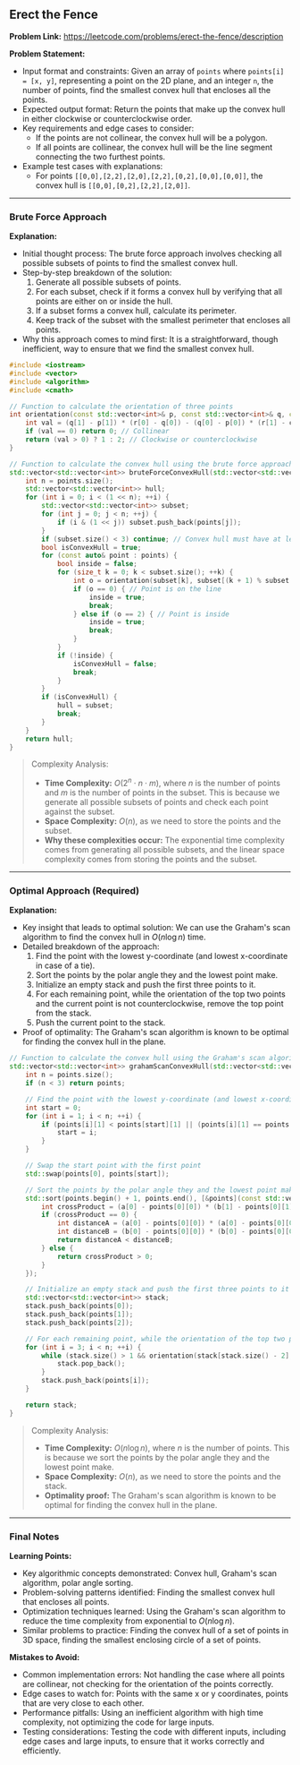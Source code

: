 ## Erect the Fence

**Problem Link:** https://leetcode.com/problems/erect-the-fence/description

**Problem Statement:**
- Input format and constraints: Given an array of `points` where `points[i] = [x, y]`, representing a point on the 2D plane, and an integer `n`, the number of points, find the smallest convex hull that encloses all the points.
- Expected output format: Return the points that make up the convex hull in either clockwise or counterclockwise order.
- Key requirements and edge cases to consider: 
  - If the points are not collinear, the convex hull will be a polygon.
  - If all points are collinear, the convex hull will be the line segment connecting the two furthest points.
- Example test cases with explanations: 
  - For points `[[0,0],[2,2],[2,0],[2,2],[0,2],[0,0],[0,0]]`, the convex hull is `[[0,0],[0,2],[2,2],[2,0]]`.

---

### Brute Force Approach

**Explanation:**
- Initial thought process: The brute force approach involves checking all possible subsets of points to find the smallest convex hull.
- Step-by-step breakdown of the solution: 
  1. Generate all possible subsets of points.
  2. For each subset, check if it forms a convex hull by verifying that all points are either on or inside the hull.
  3. If a subset forms a convex hull, calculate its perimeter.
  4. Keep track of the subset with the smallest perimeter that encloses all points.
- Why this approach comes to mind first: It is a straightforward, though inefficient, way to ensure that we find the smallest convex hull.

```cpp
#include <iostream>
#include <vector>
#include <algorithm>
#include <cmath>

// Function to calculate the orientation of three points
int orientation(const std::vector<int>& p, const std::vector<int>& q, const std::vector<int>& r) {
    int val = (q[1] - p[1]) * (r[0] - q[0]) - (q[0] - p[0]) * (r[1] - q[1]);
    if (val == 0) return 0; // Collinear
    return (val > 0) ? 1 : 2; // Clockwise or counterclockwise
}

// Function to calculate the convex hull using the brute force approach
std::vector<std::vector<int>> bruteForceConvexHull(std::vector<std::vector<int>>& points) {
    int n = points.size();
    std::vector<std::vector<int>> hull;
    for (int i = 0; i < (1 << n); ++i) {
        std::vector<std::vector<int>> subset;
        for (int j = 0; j < n; ++j) {
            if (i & (1 << j)) subset.push_back(points[j]);
        }
        if (subset.size() < 3) continue; // Convex hull must have at least 3 points
        bool isConvexHull = true;
        for (const auto& point : points) {
            bool inside = false;
            for (size_t k = 0; k < subset.size(); ++k) {
                int o = orientation(subset[k], subset[(k + 1) % subset.size()], point);
                if (o == 0) { // Point is on the line
                    inside = true;
                    break;
                } else if (o == 2) { // Point is inside
                    inside = true;
                    break;
                }
            }
            if (!inside) {
                isConvexHull = false;
                break;
            }
        }
        if (isConvexHull) {
            hull = subset;
            break;
        }
    }
    return hull;
}
```

> Complexity Analysis:
> - **Time Complexity:** $O(2^n \cdot n \cdot m)$, where $n$ is the number of points and $m$ is the number of points in the subset. This is because we generate all possible subsets of points and check each point against the subset.
> - **Space Complexity:** $O(n)$, as we need to store the points and the subset.
> - **Why these complexities occur:** The exponential time complexity comes from generating all possible subsets, and the linear space complexity comes from storing the points and the subset.

---

### Optimal Approach (Required)

**Explanation:**
- Key insight that leads to optimal solution: We can use the Graham's scan algorithm to find the convex hull in $O(n \log n)$ time.
- Detailed breakdown of the approach:
  1. Find the point with the lowest y-coordinate (and lowest x-coordinate in case of a tie).
  2. Sort the points by the polar angle they and the lowest point make.
  3. Initialize an empty stack and push the first three points to it.
  4. For each remaining point, while the orientation of the top two points and the current point is not counterclockwise, remove the top point from the stack.
  5. Push the current point to the stack.
- Proof of optimality: The Graham's scan algorithm is known to be optimal for finding the convex hull in the plane.

```cpp
// Function to calculate the convex hull using the Graham's scan algorithm
std::vector<std::vector<int>> grahamScanConvexHull(std::vector<std::vector<int>>& points) {
    int n = points.size();
    if (n < 3) return points;

    // Find the point with the lowest y-coordinate (and lowest x-coordinate in case of a tie)
    int start = 0;
    for (int i = 1; i < n; ++i) {
        if (points[i][1] < points[start][1] || (points[i][1] == points[start][1] && points[i][0] < points[start][0])) {
            start = i;
        }
    }

    // Swap the start point with the first point
    std::swap(points[0], points[start]);

    // Sort the points by the polar angle they and the lowest point make
    std::sort(points.begin() + 1, points.end(), [&points](const std::vector<int>& a, const std::vector<int>& b) {
        int crossProduct = (a[0] - points[0][0]) * (b[1] - points[0][1]) - (a[1] - points[0][1]) * (b[0] - points[0][0]);
        if (crossProduct == 0) {
            int distanceA = (a[0] - points[0][0]) * (a[0] - points[0][0]) + (a[1] - points[0][1]) * (a[1] - points[0][1]);
            int distanceB = (b[0] - points[0][0]) * (b[0] - points[0][0]) + (b[1] - points[0][1]) * (b[1] - points[0][1]);
            return distanceA < distanceB;
        } else {
            return crossProduct > 0;
        }
    });

    // Initialize an empty stack and push the first three points to it
    std::vector<std::vector<int>> stack;
    stack.push_back(points[0]);
    stack.push_back(points[1]);
    stack.push_back(points[2]);

    // For each remaining point, while the orientation of the top two points and the current point is not counterclockwise, remove the top point from the stack
    for (int i = 3; i < n; ++i) {
        while (stack.size() > 1 && orientation(stack[stack.size() - 2], stack[stack.size() - 1], points[i]) != 2) {
            stack.pop_back();
        }
        stack.push_back(points[i]);
    }

    return stack;
}
```

> Complexity Analysis:
> - **Time Complexity:** $O(n \log n)$, where $n$ is the number of points. This is because we sort the points by the polar angle they and the lowest point make.
> - **Space Complexity:** $O(n)$, as we need to store the points and the stack.
> - **Optimality proof:** The Graham's scan algorithm is known to be optimal for finding the convex hull in the plane.

---

### Final Notes

**Learning Points:**
- Key algorithmic concepts demonstrated: Convex hull, Graham's scan algorithm, polar angle sorting.
- Problem-solving patterns identified: Finding the smallest convex hull that encloses all points.
- Optimization techniques learned: Using the Graham's scan algorithm to reduce the time complexity from exponential to $O(n \log n)$.
- Similar problems to practice: Finding the convex hull of a set of points in 3D space, finding the smallest enclosing circle of a set of points.

**Mistakes to Avoid:**
- Common implementation errors: Not handling the case where all points are collinear, not checking for the orientation of the points correctly.
- Edge cases to watch for: Points with the same x or y coordinates, points that are very close to each other.
- Performance pitfalls: Using an inefficient algorithm with high time complexity, not optimizing the code for large inputs.
- Testing considerations: Testing the code with different inputs, including edge cases and large inputs, to ensure that it works correctly and efficiently.